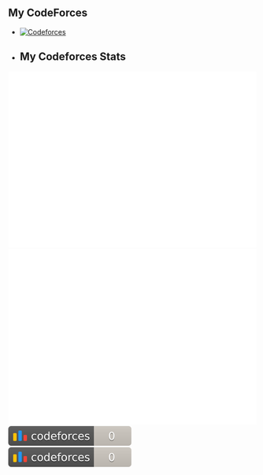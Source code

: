 ## My CodeForces

- [![Codeforces](https://img.shields.io/badge/Codeforces-Profile-blue)](https://codeforces.com/profile/mirza123)

- ## My Codeforces Stats


<a href="https://github.com/iamirzashowvik/cf_stats">
<img src="https://raw.githubusercontent.com/iamirzashowvik/cf_stats/ddeae0d8b0a196edbe819e3a9712b8408edee95b/output/light_card.svg#gh-dark-mode-only" />
<img src="https://raw.githubusercontent.com/iamirzashowvik/cf_stats/ddeae0d8b0a196edbe819e3a9712b8408edee95b/output/light_card.svg" />
</a>
<br/>
<a href="https://github.com/iamirzashowvik/cf_stats">
<img src="https://raw.githubusercontent.com/iamirzashowvik/cf_stats/main/output/max_rating.svg" />
<img src="https://raw.githubusercontent.com/iamirzashowvik/cf_stats/main/output/rating.svg" />
</a>


